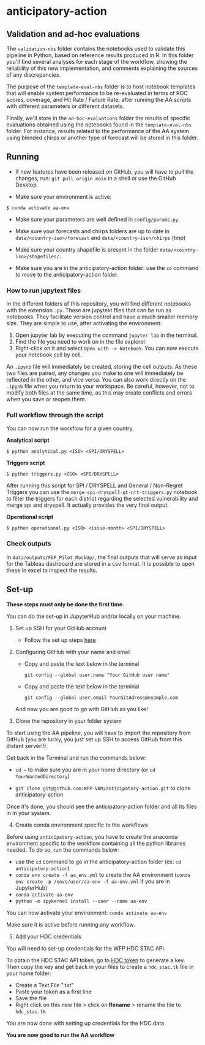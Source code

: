 # anticipatory-action


## Validation and ad-hoc evaluations

The `validation-nbs` folder contains the notebooks used to validate this pipeline in Python, based on reference results produced in R. In this folder you'll find several analyses for each stage of the workflow, showing the reliability of this new implementation, and comments explaining the sources of any discrepancies.

The purpose of the `template-eval-nbs` folder is to host notebook templates that will enable system performance to be re-evaluated in terms of ROC scores, coverage, and Hit Rate / Failure Rate; after running the AA scripts with different parameters or different datasets. 

Finally, we'll store in the `ad-hoc-evaluations` folder the results of specific evaluations obtained using the notebooks found in the `template-eval-nbs` folder. For instance, results related to the performance of the AA system using blended chirps or another type of forecast will be stored in this folder. 


## Running

- If new features have been released on GitHub, you will have to pull the changes, run: `git pull origin main` in a shell or use the GitHub Desktop.

- Make sure your environment is active:

```commandline
$ conda activate aa-env
```

- Make sure your parameters are well defined in `config/params.py`.

- Make sure your forecasts and chirps folders are up to date in `data/<country-iso>/forecast` and `data/<country-iso>/chirps` (tmp)

- Make sure your country shapefile is present in the folder `data/<country-iso>/shapefiles/`.

- Make sure you are in the anticipatory-action folder: use the `cd` command to move to the anticipatory-action folder.


### How to run jupytext files 

In the different folders of this repository, you will find different notebooks with the extension `.py`. These are jupytext files that can be run as notebooks. They facilitate version control and have a much smaller memory size. They are simple to use, after activating the environment: 

1. Open jupyter lab by executing the command `jupyter lab` in the terminal. 
2. Find the file you need to work on in the file explorer.
3. Right-click on it and select `Open with -> Notebook`. You can now execute your notebook cell by cell.

An `.ipynb` file will immediately be created, storing the cell outputs. As these two files are paired, any changes you make to one will immediately be reflected in the other, and vice versa. You can also work directly on the `.ipynb` file when you return to your workspace. Be careful, however, not to modify both files at the same time, as this may create conflicts and errors when you save or reopen them. 


### Full workflow through the script

You can now run the workflow for a given country.

**Analytical script**

```commandline
$ python analytical.py <ISO> <SPI/DRYSPELL>
```

**Triggers script**

```commandline
$ python triggers.py <ISO> <SPI/DRYSPELL>
```

After running this script for SPI / DRYSPELL and General / Non-Regret Triggers you can use the `merge-spi-dryspell-gt-nrt-triggers.py` notebook to filter the triggers for each district regarding the selected vulnerability and merge spi and dryspell. It actually provides the very final output. 

**Operational script**

```commandline
$ python operational.py <ISO> <issue-month> <SPI/DRYSPELL>
```


### Check outputs

In `data/outputs/FbF_Pilot_MockUp/`, the final outputs that will serve as input for the Tableau dashboard are stored in a csv format. It is possible to open these in excel to inspect the results.


## Set-up

**These steps must only be done the first time.**

You can do the set-up in JupyterHub and/or locally on your machine.

1. Set up SSH for your GitHub account

    - Follow the set up steps [here](https://github.com/WFP-VAM/ram-data-science-tools-docs/blob/main/docs/how-to/get-set-up-ssh-for-github.md)
    
2. Configuring GitHub with your name and email

    - Copy and paste the text below in the terminal

        `git config --global user.name "Your GitHub user name"`

    - Copy and paste the text below in the terminal

        `git config --global user.email YourGitAdress@example.com`

    And now you are good to go with GitHub as you like!
    
3. Clone the repository in your folder system

To start using the AA pipeline, you will have to import the repository from GitHub (you are lucky, you just set up SSH to access GitHub from this distant server!!).

Get back in the Terminal and run the commands below:

- `cd ~` to make sure you are in your home directory (or `cd YourWantedDirectory`)

- `git clone git@github.com:WFP-VAM/anticipatory-action.git` to clone anticipatory-action

Once it's done, you should see the anticipatory-action folder and all its files in in your system. 

4. Create conda environment specific to the workflows

Before using `anticipatory-action`, you have to create the anaconda environment specific to the workflow containing all the python libraries needed. To do so, run the commands below:
- use the `cd` command to go in the anticipatory-action folder (ex: `cd anticipatory-action`)
- `conda env create -f aa_env.yml` to create the AA environment (`conda env create -p /envs/user/aa-env -f aa-env.yml` if you are in JupyterHub)
- `conda activate aa-env`
- `python -m ipykernel install --user --name aa-env`

You can now activate your environment: `conda activate aa-env`

Make sure it is active before running any workflow.

5. Add your HDC credentials

You will need to set-up credentials for the WFP HDC STAC API.

To obtain the HDC STAC API token, go to [HDC token](https://auth.earthobservation.vam.wfp.org/stac-token.html) to generate a key. Then copy the key and get back in your files to create a `hdc_stac.tk` file in your home folder:
   - Create a Text File ".txt"
   - Paste your token as a first line
   - Save the file
   - Right click on this new file > click on **Rename** > rename the file to `hdc_stac.tk`

You are now done with setting up credentials for the HDC data.

**You are now good to run the AA workflow**